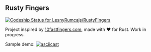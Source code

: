 ## Rusty Fingers

[![Codeship Status for LesnyRumcajs/RustyFingers](https://app.codeship.com/projects/6435df40-3243-0138-2581-5e91c5ad028a/status?branch=master)](https://app.codeship.com/projects/385521)

Project inspired by [10fastfingers.com](https://10fastfingers.com/), made with :heart: for Rust. Work in progress.

Sample demo:
[![asciicast](https://asciinema.org/a/iIarhpSLzCVdOr2cAB7ojiZb9.svg)](https://asciinema.org/a/iIarhpSLzCVdOr2cAB7ojiZb9)